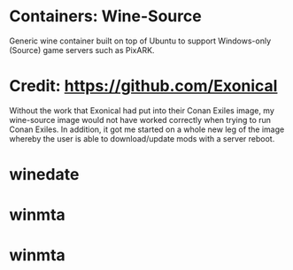 # Containers: Wine-Source
Generic wine container built on top of Ubuntu to support Windows-only (Source) game servers such as PixARK.

# Credit: https://github.com/Exonical
Without the work that Exonical had put into their Conan Exiles image, my wine-source image would not have worked correctly when trying to run Conan Exiles. In addition, it got me started on a whole new leg of the image whereby the user is able to download/update mods with a server reboot. 
# winedate
# winmta
# winmta
